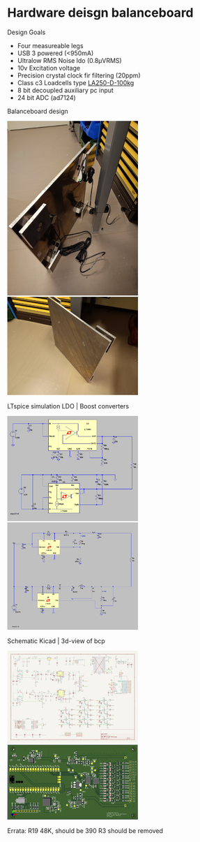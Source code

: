 # Hardware deisgn balanceboard

Design Goals
  - Four measureable legs
  - USB 3 powered (<950mA)
  - Ultralow RMS Noise ldo (0.8µVRMS)
  - 10v Excitation voltage
  - Precision crystal clock fir filtering (20ppm)
  - Class c3 Loadcells type [LA250-D-100kg](https://allscaleseurope.com/content/uploads/2018/01/LA250-D-single-point-load-cell.pdf)
  - 8 bit decoupled auxiliary pc input
  - 24 bit ADC (ad7124)  

Balanceboard design

<img src="https://raw.githubusercontent.com/bcbergmanuu/hw-balance/master/assets/IMG_20240320_190419101_HDR.jpg" width="300"> <img src="https://raw.githubusercontent.com/bcbergmanuu/hw-balance/master/assets/IMG_20240320_190425005.jpg" width="300">

LTspice simulation LDO | Boost converters

<img src="https://raw.githubusercontent.com/bcbergmanuu/hw-balance/master/assets/lt30xx_ldo.png" width="300"> <img src="https://raw.githubusercontent.com/bcbergmanuu/hw-balance/master/assets/lt8330.png" width="300">

Schematic Kicad | 3d-view of bcp

<img src="https://raw.githubusercontent.com/bcbergmanuu/hw-balance/master/hw_drawings/schematic.png" width="300"> <img src="https://raw.githubusercontent.com/bcbergmanuu/hw-balance/master/hw_drawings/straingauge.png" width="300">

Errata:
R19 48K, should be 390
R3 should be removed
